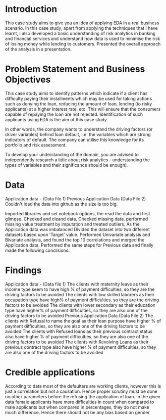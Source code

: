 # Introduction
This case study aims to give you an idea of applying EDA in a real business scenario. In this case study, apart from applying the techniques that I have learnt, I also developed a basic understanding of risk analytics in banking and financial services and understand how data is used to minimise the risk of losing money while lending to customers.
Presented the overall approach of the analysis in a presentation. 

# Problem Statement and Business Objectives
This case study aims to identify patterns which indicate if a client has difficulty paying their installments which may be used for taking actions such as denying the loan, reducing the amount of loan, lending (to risky applicants) at a higher interest rate, etc. This will ensure that the consumers capable of repaying the loan are not rejected. Identification of such applicants using EDA is the aim of this case study.

In other words, the company wants to understand the driving factors (or driver variables) behind loan default, i.e. the variables which are strong indicators of default. The company can utilise this knowledge for its portfolio and risk assessment.

To develop your understanding of the domain, you are advised to independently research a little about risk analytics - understanding the types of variables and their significance should be enough).

# Data 
Application data - (Data file 1)
Previous Application Data (Data File 2)
Couldn't load the data into github as the size is too big.

Imported libraries and set notebook options, the read the data and first glimpse. 
Checked and cleand data, Checked missing data, performed missing value treatment by imputation and treated outliers. 
As the Application data was imbalanced Divided the dataset into two different datasets based upon 'Target' value.
Performed Univariate analysis and Bivariate analysis, and found the top 10 correlations and merged the Application data.
Performed the same steps for Previous data and finally made the following conclisions. 

# Findings
Application data - (Data file 1)
The clients with maternity leave as their income type seem to have high % of payment difficulties, so they are the driving factors to be avoided
The clients with low skilled laborers as their occupation type have high% of payment difficulties, so they are the driving factors to be avoided
The clients with lower secondary as their education type have higher% of payment difficulties, so they are also one of the driving factors to be avoided
Previous Application Data (Data File 2)
The clients with Refusal to name the goal as their loan purpose have higher % of payment difficulties, so they are also one of the driving factors to be avoided
The clients with Refused loans as their previous contract status also have higher % of payment difficulties, so they are also one of the driving factors to be avoided
The clients with Revolving Loans as their previous contract type also have higher % of payment difficulties, so they are also one of the driving factors to be avoided

# Credible applications
According to data most of the defaulters are working clients, however this is just a correlation but not a causation. Hence proper scrutiny must be done on other parameters before the refusing the application of loan.
In the given data female applicants have more difficulties in count when compared to male applicants but when compared in percentages, they do not make much difference. Hence there should not be any bias based on gender.



